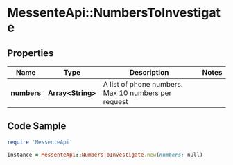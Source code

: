 # MessenteApi::NumbersToInvestigate

## Properties

Name | Type | Description | Notes
------------ | ------------- | ------------- | -------------
**numbers** | **Array&lt;String&gt;** | A list of phone numbers. Max 10 numbers per request | 

## Code Sample

```ruby
require 'MessenteApi'

instance = MessenteApi::NumbersToInvestigate.new(numbers: null)
```


